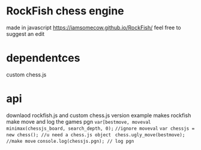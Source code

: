 
# RockFish chess engine

made in javascript
https://iamsomecow.github.io/RockFish/
feel free to suggest an edit

# dependentces 

custom chess.js

# api
downlaod rockfish.js and custom chess.js version
example makes rockfish make move and log the games pgn
`var[bestmove, moveval minimax(chessjs_board, search_depth, 0);`
`//ignore moveval`
`var chessjs = new chess(); //u need a chess.js object `
`chess.ugly_move(bestmove); //make move`
`console.log(chessjs.pgn); // log pgn` 

